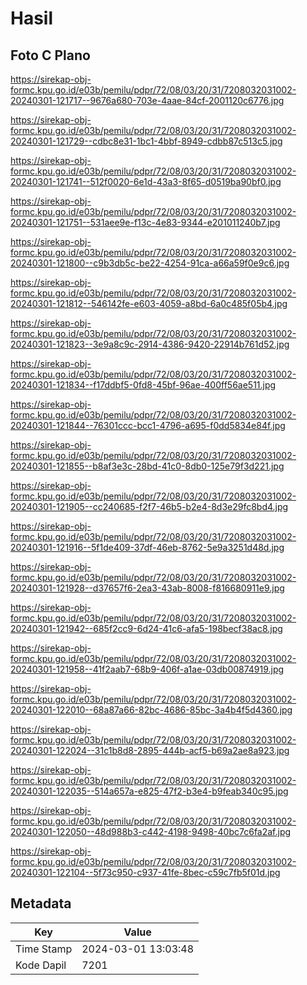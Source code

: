 # Hasil

## Foto C Plano

https://sirekap-obj-formc.kpu.go.id/e03b/pemilu/pdpr/72/08/03/20/31/7208032031002-20240301-121717--9676a680-703e-4aae-84cf-2001120c6776.jpg

https://sirekap-obj-formc.kpu.go.id/e03b/pemilu/pdpr/72/08/03/20/31/7208032031002-20240301-121729--cdbc8e31-1bc1-4bbf-8949-cdbb87c513c5.jpg

https://sirekap-obj-formc.kpu.go.id/e03b/pemilu/pdpr/72/08/03/20/31/7208032031002-20240301-121741--512f0020-6e1d-43a3-8f65-d0519ba90bf0.jpg

https://sirekap-obj-formc.kpu.go.id/e03b/pemilu/pdpr/72/08/03/20/31/7208032031002-20240301-121751--531aee9e-f13c-4e83-9344-e201011240b7.jpg

https://sirekap-obj-formc.kpu.go.id/e03b/pemilu/pdpr/72/08/03/20/31/7208032031002-20240301-121800--c9b3db5c-be22-4254-91ca-a66a59f0e9c6.jpg

https://sirekap-obj-formc.kpu.go.id/e03b/pemilu/pdpr/72/08/03/20/31/7208032031002-20240301-121812--546142fe-e603-4059-a8bd-6a0c485f05b4.jpg

https://sirekap-obj-formc.kpu.go.id/e03b/pemilu/pdpr/72/08/03/20/31/7208032031002-20240301-121823--3e9a8c9c-2914-4386-9420-22914b761d52.jpg

https://sirekap-obj-formc.kpu.go.id/e03b/pemilu/pdpr/72/08/03/20/31/7208032031002-20240301-121834--f17ddbf5-0fd8-45bf-96ae-400ff56ae511.jpg

https://sirekap-obj-formc.kpu.go.id/e03b/pemilu/pdpr/72/08/03/20/31/7208032031002-20240301-121844--76301ccc-bcc1-4796-a695-f0dd5834e84f.jpg

https://sirekap-obj-formc.kpu.go.id/e03b/pemilu/pdpr/72/08/03/20/31/7208032031002-20240301-121855--b8af3e3c-28bd-41c0-8db0-125e79f3d221.jpg

https://sirekap-obj-formc.kpu.go.id/e03b/pemilu/pdpr/72/08/03/20/31/7208032031002-20240301-121905--cc240685-f2f7-46b5-b2e4-8d3e29fc8bd4.jpg

https://sirekap-obj-formc.kpu.go.id/e03b/pemilu/pdpr/72/08/03/20/31/7208032031002-20240301-121916--5f1de409-37df-46eb-8762-5e9a3251d48d.jpg

https://sirekap-obj-formc.kpu.go.id/e03b/pemilu/pdpr/72/08/03/20/31/7208032031002-20240301-121928--d37657f6-2ea3-43ab-8008-f816680911e9.jpg

https://sirekap-obj-formc.kpu.go.id/e03b/pemilu/pdpr/72/08/03/20/31/7208032031002-20240301-121942--685f2cc9-6d24-41c6-afa5-198becf38ac8.jpg

https://sirekap-obj-formc.kpu.go.id/e03b/pemilu/pdpr/72/08/03/20/31/7208032031002-20240301-121958--41f2aab7-68b9-406f-a1ae-03db00874919.jpg

https://sirekap-obj-formc.kpu.go.id/e03b/pemilu/pdpr/72/08/03/20/31/7208032031002-20240301-122010--68a87a66-82bc-4686-85bc-3a4b4f5d4360.jpg

https://sirekap-obj-formc.kpu.go.id/e03b/pemilu/pdpr/72/08/03/20/31/7208032031002-20240301-122024--31c1b8d8-2895-444b-acf5-b69a2ae8a923.jpg

https://sirekap-obj-formc.kpu.go.id/e03b/pemilu/pdpr/72/08/03/20/31/7208032031002-20240301-122035--514a657a-e825-47f2-b3e4-b9feab340c95.jpg

https://sirekap-obj-formc.kpu.go.id/e03b/pemilu/pdpr/72/08/03/20/31/7208032031002-20240301-122050--48d988b3-c442-4198-9498-40bc7c6fa2af.jpg

https://sirekap-obj-formc.kpu.go.id/e03b/pemilu/pdpr/72/08/03/20/31/7208032031002-20240301-122104--5f73c950-c937-41fe-8bec-c59c7fb5f01d.jpg


## Metadata

| Key        | Value               |
| ---------- | ------------------- |
| Time Stamp | 2024-03-01 13:03:48 |
| Kode Dapil | 7201                |



